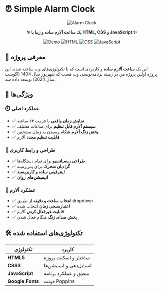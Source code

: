 # ⏰ Simple Alarm Clock

<div align="center">

![Alarm Clock](https://next1code.ir/wp-content/uploads/2022/08/clock.svg)

**✨ یک ساعت آلارم ساده و زیبا با HTML, CSS و JavaScript ✨**

[![Demo](https://img.shields.io/badge/🚀_Live_Demo-Click_Here-blue?style=for-the-badge)](https://yourusername.github.io/clock)
[![HTML](https://img.shields.io/badge/HTML-5-E34F26?style=flat&logo=html5&logoColor=white)](#)
[![CSS](https://img.shields.io/badge/CSS-3-1572B6?style=flat&logo=css3&logoColor=white)](#)
[![JavaScript](https://img.shields.io/badge/JavaScript-ES6+-F7DF1E?style=flat&logo=javascript&logoColor=black)](#)

</div>

## 🌟 معرفی پروژه

این یک **ساعت آلارم ساده** و کاربردی است که با تکنولوژی‌های وب ساخته شده. این پروژه اولین پروژه من در زمینه برنامه‌نویسی وب هست که شهریور سال 1404 (آگوست سال 2024) توسعه داده شد.

## 🎯 ویژگی‌ها

### ⏱️ عملکرد اصلی
- ✅ **نمایش زمان واقعی** با فرمت ۲۴ ساعته
- ✅ **سیستم آلارم قابل تنظیم** برای ساعات مختلف
- ✅ **پخش زنگ آلارم** هنگام رسیدن به زمان مشخص
- ✅ **قابلیت تنظیم مجدد** آلارم

### 🎨 طراحی و رابط کاربری
- ✅ **طراحی ریسپانسیو** برای تمام دستگاه‌ها
- ✅ **گرادیان متحرک** برای پس‌زمینه
- ✅ **اینترفیس ساده و کاربرپسند**
- ✅ **انیمیشن‌های روان**

### 🔔 عملکرد آلارم
- ✅ **انتخاب ساعت و دقیقه** از طریق dropdown
- ✅ **اعتبارسنجی زمان** انتخاب شده
- ✅ **قابلیت غیرفعال کردن** آلارم
- ✅ **پخش صدای زنگ** هنگام فعال شدن

## 🛠️ تکنولوژی‌های استفاده شده

| تکنولوژی | کاربرد |
|----------|---------|
| **HTML5** | ساختار و اسکلت پروژه |
| **CSS3** | استایل‌دهی و انیمیشن‌ها |
| **JavaScript** | منطق و عملکرد برنامه |
| **Google Fonts** | فونت Poppins |
